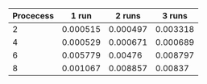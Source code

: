 | Procecess | 1 run    | 2 runs   | 3 runs   |
| --------- | -------- | -------- | -------- |
| 2         | 0.000515 | 0.000497 | 0.003318 |
| 4         | 0.000529 | 0.000671 | 0.000689 |
| 6         | 0.005779 | 0.00476  | 0.008797 |
| 8         | 0.001067 | 0.008857 | 0.00837  |
